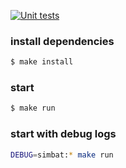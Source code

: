 [![Unit tests](https://github.com/anatolyburtsev/paragon-pioneers-battle-simulator/actions/workflows/100-test.yml/badge.svg)](https://github.com/anatolyburtsev/paragon-pioneers-battle-simulator/actions/workflows/100-test.yml)

### install dependencies 

```bash
$ make install
```

### start
```bash
$ make run
```

### start with debug logs
```bash
DEBUG=simbat:* make run
```

